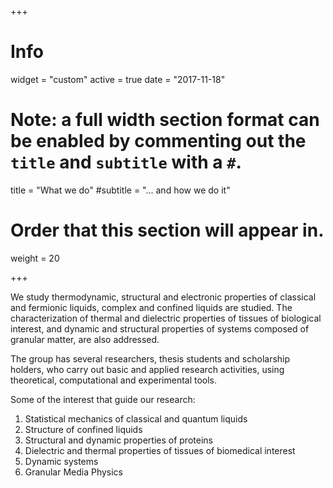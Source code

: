 +++
# Info
widget = "custom"
active = true
date = "2017-11-18"

# Note: a full width section format can be enabled by commenting out the `title` and `subtitle` with a `#`.
title = "What we do"
#subtitle = "... and how we do it"

# Order that this section will appear in.
weight = 20


+++

We study thermodynamic, structural and electronic properties of classical and fermionic liquids, complex and confined liquids are studied. The characterization of thermal and dielectric properties of tissues of biological interest, and dynamic and structural properties of systems composed of granular matter, are also addressed.

The group has several researchers, thesis students and scholarship holders, who carry out basic and applied research activities, using theoretical, computational and experimental tools.

Some of the interest that guide our research: 

1. Statistical mechanics of classical and quantum liquids
2. Structure of confined liquids 
3. Structural and dynamic properties of proteins
4. Dielectric and thermal properties of tissues of biomedical interest
5. Dynamic systems
6. Granular Media Physics

